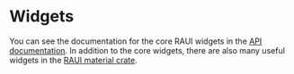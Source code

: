 # Widgets

You can see the documentation for the core RAUI widgets in the [API documentation][core_widgets]. In addition to the core widgets, there are also many useful widgets in the [RAUI material crate][raui_material].

[core_widgets]: https://docs.rs/raui/latest/raui/core/widget/component/index.html
[raui_material]: https://docs.rs/raui-material/latest/raui_material/component/index.html

